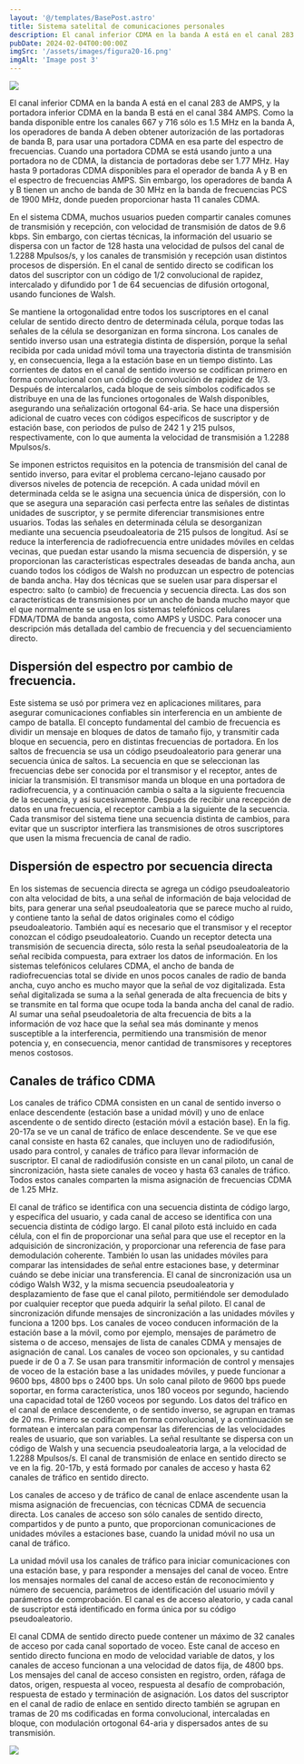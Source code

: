 ```yaml
---
layout: '@/templates/BasePost.astro'
title: Sistema satelital de comunicaciones personales
description: El canal inferior CDMA en la banda A está en el canal 283 de AMPS, y la portadora inferior CDMA en la banda B está en el canal 384 AMPS. 
pubDate: 2024-02-04T00:00:00Z
imgSrc: '/assets/images/figura20-16.png'
imgAlt: 'Image post 3'
---
```


<img src="/assets/images/figura20-16.png"/>

El canal inferior CDMA en la banda A está en el canal 283 de AMPS, y la portadora inferior CDMA en la banda B está en el canal 384 AMPS. Como la banda disponible entre los canales 667 y 716 sólo es 1.5 MHz en la banda A, los operadores de banda A deben obtener autorización de las portadoras de banda B, para usar una portadora CDMA en esa parte del espectro de frecuencias. Cuando una portadora CDMA se está usando junto a una portadora no de CDMA, la distancia de portadoras debe ser 1.77 MHz. Hay hasta 9 portadoras CDMA disponibles para el operador de banda A y B en el espectro de frecuencias AMPS. Sin embargo, los operadores de banda A y B tienen un ancho de banda de 30 MHz en la banda de frecuencias PCS de 1900 MHz, donde pueden proporcionar hasta 11 canales CDMA. 

En el sistema CDMA, muchos usuarios pueden compartir canales comunes de transmisión y recepción, con velocidad de transmisión de datos de 9.6 kbps. Sin embargo, con ciertas técnicas, la información del usuario se dispersa con un factor de 128 hasta una velocidad de pulsos del canal de 1.2288 Mpulsos/s, y los canales de transmisión y recepción usan distintos procesos de dispersión. En el canal de sentido directo se codifican los datos del suscriptor con un código de 1/2 convolucional de rapidez, intercalado y difundido por 1 de 64 secuencias de difusión ortogonal, usando funciones de Walsh. 

Se mantiene la ortogonalidad entre todos los suscriptores en el canal celular de sentido directo dentro de determinada célula, porque todas las señales de la célula se desorganizan en forma síncrona. Los canales de sentido inverso usan una estrategia distinta de dispersión, porque la señal recibida por cada unidad móvil toma una trayectoria distinta de transmisión y, en consecuencia, llega a la estación base en un tiempo distinto. Las corrientes de datos en el canal de sentido inverso se codifican primero en forma convolucional con un código de convolución de rapidez de 1/3. Después de intercalarlos, cada bloque de seis símbolos codificados se distribuye en una de las funciones ortogonales de Walsh disponibles, asegurando una señalización ortogonal 64-aria. Se hace una dispersión adicional de cuatro veces con códigos específicos de suscriptor y de estación base, con periodos de pulso de 242 1 y 215 pulsos, respectivamente, con lo que aumenta la velocidad de transmisión a 1.2288 Mpulsos/s. 

Se imponen estrictos requisitos en la potencia de transmisión del canal de sentido inverso, para evitar el problema cercano-lejano causado por diversos niveles de potencia de recepción. A cada unidad móvil en determinada celda se le asigna una secuencia única de dispersión, con lo que se asegura una separación casi perfecta entre las señales de distintas unidades de suscriptor, y se permite diferenciar transmisiones entre usuarios. Todas las señales en determinada célula se desorganizan mediante una secuencia pseudoaleatoria de 215 pulsos de longitud. Así se reduce la interferencia de radiofrecuencia entre unidades móviles en celdas vecinas, que puedan estar usando la misma secuencia de dispersión, y se proporcionan las características espectrales deseadas de banda ancha, aun cuando todos los códigos de Walsh no produzcan un espectro de potencias de banda ancha. Hay dos técnicas que se suelen usar para dispersar el espectro: salto (o cambio) de frecuencia y secuencia directa. Las dos son características de transmisiones por un ancho de banda mucho mayor que el que normalmente se usa en los sistemas telefónicos celulares FDMA/TDMA de banda angosta, como AMPS y USDC. Para conocer una descripción más detallada del cambio de frecuencia y del secuenciamiento directo.

<h2>Dispersión del espectro por cambio de frecuencia. </h2>

 Este sistema se usó por primera vez en aplicaciones militares, para asegurar comunicaciones confiables sin interferencia en un ambiente de campo de batalla. El concepto fundamental del cambio de frecuencia es dividir un mensaje en bloques de datos de tamaño fijo, y transmitir cada bloque en secuencia, pero en distintas frecuencias de portadora. En los saltos de frecuencia se usa un código pseudoaleatorio para generar una secuencia única de saltos. La secuencia en que se seleccionan las frecuencias debe ser conocida por el transmisor y el receptor, antes de iniciar la transmisión. El transmisor manda un bloque en una portadora de radiofrecuencia, y a continuación cambia o salta a la siguiente frecuencia de la secuencia, y así sucesivamente. Después de recibir una recepción de datos en una frecuencia, el receptor cambia a la siguiente de la secuencia. Cada transmisor del sistema tiene una secuencia distinta de cambios, para evitar que un suscriptor interfiera las transmisiones de otros suscriptores que usen la misma frecuencia de canal de radio.

<h2>Dispersión de espectro por secuencia directa </h2>

 En los sistemas de secuencia directa se agrega un código pseudoaleatorio con alta velocidad de bits, a una señal de información de baja velocidad de bits, para generar una señal pseudoaleatoria que se parece mucho al ruido, y contiene tanto la señal de datos originales como el código pseudoaleatorio. También aquí es necesario que el transmisor y el receptor conozcan el código pseudoaleatorio. Cuando un receptor detecta una transmisión de secuencia directa, sólo resta la señal pseudoaleatoria de la señal recibida compuesta, para extraer los datos de información. En los sistemas telefónicos celulares CDMA, el ancho de banda de radiofrecuencias total se divide en unos pocos canales de radio de banda ancha, cuyo ancho es mucho mayor que la señal de voz digitalizada. Esta señal digitalizada se suma a la señal generada de alta frecuencia de bits y se transmite en tal forma que ocupe toda la banda ancha del canal de radio. Al sumar una señal pseudoaletoria de alta frecuencia de bits a la información de voz hace que la señal sea más dominante y menos susceptible a la interferencia, permitiendo una transmisión de menor potencia y, en consecuencia, menor cantidad de transmisores y receptores menos costosos.

<h2>Canales de tráfico CDMA </h2>

Los canales de tráfico CDMA consisten en un canal de sentido inverso o enlace descendente (estación base a unidad móvil) y uno de enlace ascendente o de sentido directo (estación móvil a estación base). En la fig. 20-17a se ve un canal de tráfico de enlace descendente. Se ve que ese canal consiste en hasta 62 canales, que incluyen uno de radiodifusión, usado para control, y canales de tráfico para llevar información de suscriptor. El canal de radiodifusión consiste en un canal piloto, un canal de sincronización, hasta siete canales de voceo y hasta 63 canales de tráfico. Todos estos canales comparten la misma asignación de frecuencias CDMA de 1.25 MHz.

 El canal de tráfico se identifica con una secuencia distinta de código largo, y específica del usuario, y cada canal de acceso se identifica con una secuencia distinta de código largo. El canal piloto está incluido en cada célula, con el fin de proporcionar una señal para que use el receptor en la adquisición de sincronización, y proporcionar una referencia de fase para demodulación coherente. También lo usan las unidades móviles para comparar las intensidades de señal entre estaciones base, y determinar cuándo se debe iniciar una transferencia. El canal de sincronización usa un código Walsh W32, y la misma secuencia pseudoaleatoria y desplazamiento de fase que el canal piloto, permitiéndole ser demodulado por cualquier receptor que pueda adquirir la señal piloto. El canal de sincronización difunde mensajes de sincronización a las unidades móviles y funciona a 1200 bps. Los canales de voceo conducen información de la estación base a la móvil, como por ejemplo, mensajes de parámetro de sistema o de acceso, mensajes de lista de canales CDMA y mensajes de asignación de canal. Los canales de voceo son opcionales, y su cantidad puede ir de 0 a 7. Se usan para transmitir información de control y mensajes de voceo de la estación base a las unidades móviles, y puede funcionar a 9600 bps, 4800 bps o 2400 bps. Un solo canal piloto de 9600 bps puede soportar, en forma característica, unos 180 voceos por segundo, haciendo una capacidad total de 1260 voceos por segundo. Los datos del tráfico en el canal de enlace descendente, o de sentido inverso, se agrupan en tramas de 20 ms. Primero se codifican en forma convolucional, y a continuación se formatean e intercalan para compensar las diferencias de las velocidades reales de usuario, que son variables. La señal resultante se dispersa con un código de Walsh y una secuencia pseudoaleatoria larga, a la velocidad de 1.2288 Mpulsos/s. El canal de transmisión de enlace en sentido directo se ve en la fig. 20-17b, y está formado por canales de acceso y hasta 62 canales de tráfico en sentido directo. 

Los canales de acceso y de tráfico de canal de enlace ascendente usan la misma asignación de frecuencias, con técnicas CDMA de secuencia directa. Los canales de acceso son sólo canales de sentido directo, compartidos y de punto a punto, que proporcionan comunicaciones de unidades móviles a estaciones base, cuando la unidad móvil no usa un canal de tráfico.

 La unidad móvil usa los canales de tráfico para iniciar comunicaciones con una estación base, y para responder a mensajes del canal de voceo. Entre los mensajes normales del canal de acceso están de reconocimiento y número de secuencia, parámetros de identificación del usuario móvil y parámetros de comprobación. El canal es de acceso aleatorio, y cada canal de suscriptor está identificado en forma única por su código pseudoaleatorio.

 El canal CDMA de sentido directo puede contener un máximo de 32 canales de acceso por cada canal soportado de voceo. Este canal de acceso en sentido directo funciona en modo de velocidad variable de datos, y los canales de acceso funcionan a una velocidad de datos fija, de 4800 bps. Los mensajes del canal de acceso consisten en registro, orden, ráfaga de datos, origen, respuesta al voceo, respuesta al desafío de comprobación, respuesta de estado y terminación de asignación. Los datos del suscriptor en el canal de radio de enlace en sentido directo también se agrupan en tramas de 20 ms codificadas en forma convolucional, intercaladas en bloque, con modulación ortogonal 64-aria y dispersados antes de su transmisión.

<img src="/assets/images/figura2017.png"/>
